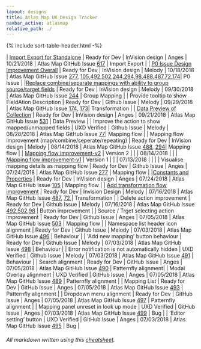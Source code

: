 ```yaml
---
layout: designs
title: Atlas Map UX Design Tracker
navbar_active: atlasmap
relative_path: ./
---
```


{% include sort-table-header.html -%}

| [Import Export for Standalone](https://redhat.invisionapp.com/share/PYOQV7PRF7W#/327355259_Import-Export1) | Ready for Dev | InVision design | Anges | 10/21/2018  | Atlas Map GitHub Issue [617](https://github.com/atlasmap/atlasmap/issues/617) | Import Export |
| [P0 Issue Design Improvement Overall](https://redhat.invisionapp.com/share/JGONC184ESN#/screens/326317603) | Ready for Dev | InVision design | Melody | 10/18/2018  | Atlas Map GitHub Issue [277](https://github.com/atlasmap/atlasmap/issues/277), [105](https://github.com/atlasmap/atlasmap/issues/105),[492](https://github.com/atlasmap/atlasmap/issues/492),[502](https://github.com/atlasmap/atlasmap/issues/502),[244](https://github.com/atlasmap/atlasmap/issues/244),[294](https://github.com/atlasmap/atlasmap/issues/294),[98](https://github.com/atlasmap/atlasmap/issues/98),[488](https://github.com/atlasmap/atlasmap/issues/488),[487](https://github.com/atlasmap/atlasmap/issues/487),[72](https://github.com/atlasmap/atlasmap/issues/72),[174](https://github.com/atlasmap/atlasmap/issues/174)| P0 Issue |
|[Replace combine/separate mappings with ability to group source/target fields](https://redhat.invisionapp.com/share/W2O9AZS8Y4G#/322055150_Design-Change1) | Ready for Dev | InVision design | Melody | 09/30/2018  | Atlas Map GitHub Issue [244](https://github.com/atlasmap/atlasmap/issues/244) | Group Mapping |
| Provide tooltip to show FieldAtion Description | Ready for Dev | Github Issue | Melody | 09/29/2018  | Atlas Map GitHub Issue [174](https://github.com/atlasmap/atlasmap/issues/174), [173](https://github.com/atlasmap/atlasmap/issues/173)| Transformation |
| [Data Preview of Collection](https://redhat.invisionapp.com/share/W4N2PN7JNV7#/321255058_Data_Prevew_Of_Collection) | Ready for Dev | InVision design | Anges | 09/21/2018  | Atlas Map GitHub Issue [531](https://github.com/atlasmap/atlasmap/issues/531) | Data Preview |
| Improve the action to show mapped/unmapped fields | UXD Verified | Github Issue | Melody | 08/28/2018  | Atlas Map GitHub Issue [77](https://github.com/atlasmap/atlasmap/issues/77)| Mapping flow |
| Mapping flow improvement (map/combine/seperate/repeating) | Ready for Dev  | InVision design | Melody | 08/14/2018  | Atlas Map GitHub Issue [488](https://github.com/atlasmap/atlasmap/issues/488), [294](https://github.com/atlasmap/atlasmap/issues/294)| Mapping flow |
| [Mapping flow improvement-v2](https://redhat.invisionapp.com/share/7RNJ944PFH9#/314527595_Mappingflow1) | Version 2 | | | 08/14/2018 |  |
| [Mapping flow improvement-v1](https://redhat.invisionapp.com/share/45NC8K8E69K#/314721090_Mappingflow) | Version 1 | | | 07/13/2018 |  | |
| Visualise mapping details as mapping flow | Ready for Dev | Github Issue | Anges | 07/24/2018  | Atlas Map GitHub Issue [277](https://github.com/atlasmap/atlasmap/issues/277) | Mapping flow |
|[Constants and Properties](https://redhat.invisionapp.com/share/KHN4L5JNE5R) | Ready for Dev | InVision design | Anges | 07/24/2018  | Atlas Map GitHub Issue [105](https://github.com/atlasmap/atlasmap/issues/105) | Mapping flow |
| [Add transformation flow improvement](https://redhat.invisionapp.com/share/BQMZW7N8CJV#/screens/309112230) | Ready for Dev | Invision Design | Melody | 07/16/2018  | Atlas Map GitHub Issue [487](https://github.com/atlasmap/atlasmap/issues/487), [72](https://github.com/atlasmap/atlasmap/issues/72),| Transformation |
| Delete action improvement | Ready for Dev | Github Issue | Melody | 07/16/2018  | Atlas Map GitHub Issue [492](https://github.com/atlasmap/atlasmap/issues/492),[502](https://github.com/atlasmap/atlasmap/issues/502),[98](https://github.com/atlasmap/atlasmap/issues/98) | Button improvement |
| Source / Trget selecting action improvement | Ready for Dev | Github Issue | Anges | 07/05/2018  | Atlas Map GitHub Issue [503](https://github.com/atlasmap/atlasmap/issues/503) | Mapping flow |
| Namespace list header icon alignment | Ready for Dev | Github Issue | Melody | 07/03/2018  | Atlas Map GitHub Issue [496](https://github.com/atlasmap/atlasmap/issues/496) | Behaviour |
| 'Add new mapping' button behaviour | Ready for Dev | Github Issue | Melody | 07/03/2018  | Atlas Map GitHub Issue [498](https://github.com/atlasmap/atlasmap/issues/498) | Behaviour |
| Error notification is not automatically hidden | UXD Verified | Github Issue | Melody | 07/03/2018  | Atlas Map GitHub Issue [491](https://github.com/atlasmap/atlasmap/issues/491) | Behaviour |
| Search alignment | Ready for Dev  | GitHub Issue | Anges | 07/05/2018  | Atlas Map GitHub Issue [490](https://github.com/atlasmap/atlasmap/issues/490) | Patternfly alignment|
| Modal Overlay alignment | UXD Verified | GitHub Issue | Anges | 07/05/2018  | Atlas Map GitHub Issue [489](https://github.com/atlasmap/atlasmap/issues/489) | Patternfly alignment |
| Mapping List | Ready for Dev | GitHub Issue | Anges | 07/05/2018  | Atlas Map GitHub Issue [493](https://github.com/atlasmap/atlasmap/issues/493) | Patternfly alignment |
| Dropdown menu alignment  | Ready for Dev | GitHub Issue | Anges | 07/05/2018  | Atlas Map GitHub Issue [497](https://github.com/atlasmap/atlasmap/issues/497) | Patternfly alignment |
| Mapping panel unreset in look up mode | UXD Verified | GitHub Issue | Anges | 07/03/2018  | Atlas Map GitHub Issue [499](https://github.com/atlasmap/atlasmap/issues/499) | Bug |
| ‘Editor setting’ button | UXD Verified | GitHub Issue | Anges | 07/03/2018  | Atlas Map GitHub Issue [495](https://github.com/atlasmap/atlasmap/issues/495) | Bug |


###### All markdown written using this [cheatsheet](https://github.com/adam-p/markdown-here/wiki/Markdown-Cheatsheet).
